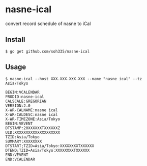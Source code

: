 # nasne-ical

convert record schedule of nasne to iCal

## Install

```
$ go get github.com/soh335/nasne-ical
```

## Usage

```
$ nasne-ical --host XXX.XXX.XXX.XXX --name "nasne ical" --tz Asia/Tokyo

BEGIN:VCALENDAR
PRODID:nasne-ical
CALSCALE:GREGORIAN
VERSION:2.0
X-WR-CALNAME:nasne ical
X-WR-CALDESC:nasne ical
X-WR-TIMEZONE:Asia/Tokyo
BEGIN:VEVENT
DTSTAMP:20XXXXXXTXXXXXXZ
UID:XXXXXXXXXXXXXXXXXXXX
TZID:Asia/Tokyo
SUMMARY:XXXXXXXX
DTSTART;TZID=Asia/Tokyo:XXXXXXXXTXXXXXX
DTEND;TZID=Asia/Tokyo:XXXXXXXXTXXXXXX
END:VEVENT
END:VCALENDAR
```
